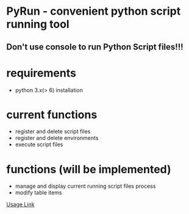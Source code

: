 PyRun - convenient python script running tool
===============================================
Don't use console to run Python Script files!!!
----------------------------------------------
# requirements
- python 3.x(> 6) installation

# current functions
- register and delete script files
- register and delete environments
- execute script files

# functions (will be implemented)
- manage and display current running script files process
- modify table items

[Usage Link](https://madplayer.github.io/application/PyRun/)
